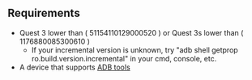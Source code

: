 ## Requirements

- Quest 3 lower than ( 51154110129000520 ) or Quest 3s lower than ( 1176880085300610 )
    - If your incremental version is unknown, try "adb shell getprop ro.build.version.incremental" in your cmd, console, etc.
- A device that supports [ADB tools](https://developer.android.com/tools/adb)

